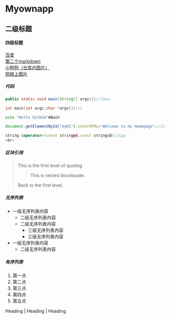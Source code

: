 # Myownapp
## 二级标题
#### 四级标题
[百度](http://baidu.com)<br>
[第二个markdown](https://github.com/Finger-crossed/Myownapp/blob/master/second/second.md)<br>
[小狗狗（仓库内图片）](https://github.com/Finger-crossed/Myownapp/blob/master/myown.jpg)<br>
[网络上图片](http://www.baidu.com/img/bdlogo.gif)<br>
##### 代码<br>
```Java
public static void main(String[] args){}//Java
```
```c
int main(int argc,char *argv[])//c
```
```Bash
echo "Hello GitHub"#Bash
```
```Javascript
document.getElementById("myH1").innerHTML="Welcome to my Homepage";//Javascript
```
```cpp
string &operator+(const string@A,const string&B)//cpp  
<br>
```
##### 区块引用<br>
> This is the first level of quoting
> 
>> This is nested blockquate.
>
> Back to the first level.
##### 无序列表<br>
* 一级无序列表内容<br>
  -  二级无序列表内容<br>
  -  二级无序列表内容<br>
     -   三级无序列表内容<br>
     -   三级无序列表内容<br>
* 一级无序列表内容<br>
  -  二级无序列表内容<br>
##### 有序列表<br>
1. 第一点
2. 第二点
3. 第三点
4. 第四点
5. 第五点<br>

Heading | Heading | Heading


